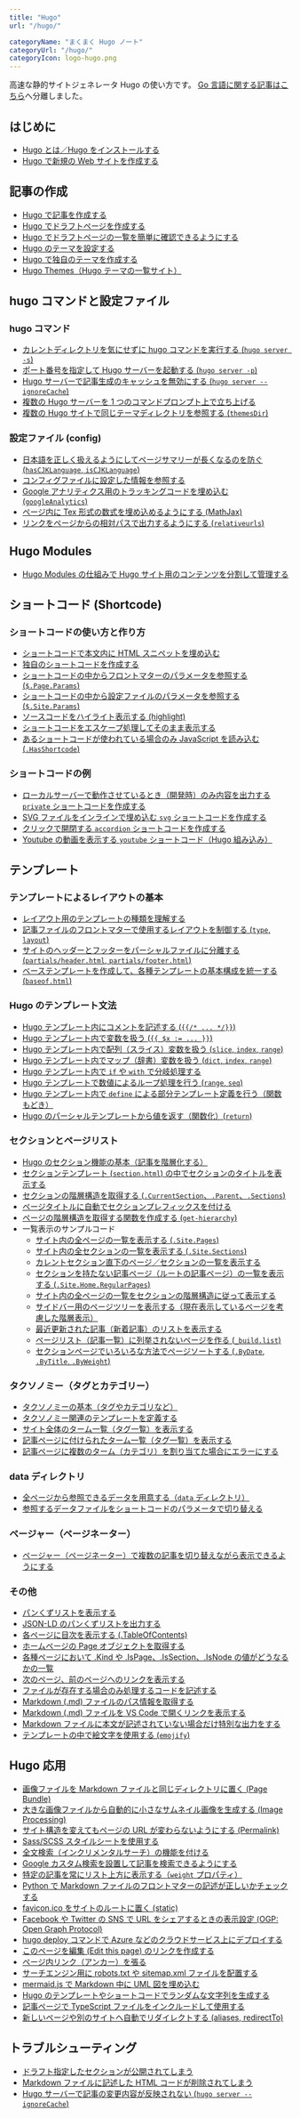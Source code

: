 ```yaml
---
title: "Hugo"
url: "/hugo/"

categoryName: "まくまく Hugo ノート"
categoryUrl: "/hugo/"
categoryIcon: logo-hugo.png
---
```


高速な静的サイトジェネレータ Hugo の使い方です。
[Go 言語に関する記事はこちら](/go/)へ分離しました。

はじめに <!-- basic -->
----
* [Hugo とは／Hugo をインストールする](/p/r8ufyk5/)
* [Hugo で新規の Web サイトを作成する](/p/bt5enw6/)

記事の作成 <!-- basic -->
----
* [Hugo で記事を作成する](/p/q7sdwgy/)
* [Hugo でドラフトページを作成する](/p/m2oatdw/)
* [Hugo でドラフトページの一覧を簡単に確認できるようにする](/p/qpcvfzi/)
* [Hugo のテーマを設定する](/p/h2cku5d/)
* [Hugo で独自のテーマを作成する](/p/s4qbuez/)
* [Hugo Themes（Hugo テーマの一覧サイト）](https://themes.gohugo.io/)

hugo コマンドと設定ファイル
----

### hugo コマンド <!-- cli -->
* [カレントディレクトリを気にせずに hugo コマンドを実行する (`hugo server -s`) ](/p/wdyk5n7/)
* [ポート番号を指定して Hugo サーバーを起動する (`hugo server -p`)](/p/jj7rcvf/)
* [Hugo サーバーで記事生成のキャッシュを無効にする (`hugo server --ignoreCache`)](/p/taxh3m7/)
* [複数の Hugo サーバーを 1 つのコマンドプロンプト上で立ち上げる](/p/yg4o9rb/)
* [複数の Hugo サイトで同じテーマディレクトリを参照する (`themesDir`)](/p/4m7gqfx/)

### 設定ファイル (config) <!-- config -->
* [日本語を正しく扱えるようにしてページサマリーが長くなるのを防ぐ (`hasCJKLanguage`, `isCJKLanguage`)](/p/rqcwgyj/)
* [コンフィグファイルに設定した情報を参照する](/p/5m9tdwg/)
* [Google アナリティクス用のトラッキングコードを埋め込む (`googleAnalytics`)](/p/zxk6pat/)
* [ページ内に Tex 形式の数式を埋め込めるようにする (MathJax)](/p/dsfzi4n/)
* [リンクをページからの相対パスで出力するようにする (`relativeurls`)](/p/32n9scv/)

Hugo Modules
----

* [Hugo Modules の仕組みで Hugo サイト用のコンテンツを分割して管理する](/p/bqar8o6/)

ショートコード (Shortcode) <!-- shortcode -->
----

### ショートコードの使い方と作り方
* [ショートコードで本文内に HTML スニペットを埋め込む](/p/tsfzj4n/)
* [独自のショートコードを作成する](/p/ttfyk5o/)
* [ショートコードの中からフロントマターのパラメータを参照する (`$.Page.Params`)](/p/t4sdxi3/)
* [ショートコードの中から設定ファイルのパラメータを参照する (`$.Site.Params`)](/p/53patex/)
* [ソースコードをハイライト表示する (highlight)](/p/gxk6qat/)
* [ショートコードをエスケープ処理してそのまま表示する](/p/9tg2m7q/)
* [あるショートコードが使われている場合のみ JavaScript を読み込む (`.HasShortcode`)](/p/3j6qate/)

### ショートコードの例
* [ローカルサーバーで動作させているとき（開発時）のみ内容を出力する `private` ショートコードを作成する](/p/jbr6kzd/)
* [SVG ファイルをインラインで埋め込む `svg` ショートコードを作成する](/p/kyn8rcv/)
* [クリックで開閉する `accordion` ショートコードを作成する](/p/w5gs4ep/)
* [Youtube の動画を表示する `youtube` ショートコード（Hugo 組み込み）](https://gohugo.io/content-management/shortcodes/#youtube)

テンプレート
----

### テンプレートによるレイアウトの基本 <!-- template -->
* [レイアウト用のテンプレートの種類を理解する](/p/zg4n7q9/)
* [記事ファイルのフロントマターで使用するレイアウトを制御する (`type`, `layout`)](/p/m2n8rbu/)
* [サイトのヘッダーとフッターをパーシャルファイルに分離する (`partials/header.html`, `partials/footer.html`)](/p/wvi3n7q/)
* [ベーステンプレートを作成して、各種テンプレートの基本構成を統一する (`baseof.html`)](/p/bbxj5pa/)

### Hugo のテンプレート文法 <!-- template -->
* [Hugo テンプレート内にコメントを記述する (`{{/* ... */}}`)](/p/5zwytgx/)
* [Hugo テンプレート内で変数を扱う (`{{ $x := ... }}`)](/p/y39gzkc/)
* [Hugo テンプレート内で配列（スライス）変数を扱う (`slice`, `index`, `range`)](/p/7bvjywy/)
* [Hugo テンプレート内でマップ（辞書）変数を扱う (`dict`, `index`, `range`)](/p/yhqogz6/)
* [Hugo テンプレート内で `if` や `with` で分岐処理する](/p/ewoqwrk/)
* [Hugo テンプレートで数値によるループ処理を行う (`range`, `seq`)](/p/8vm6xqm/)
* [Hugo テンプレート内で `define` による部分テンプレート定義を行う（関数もどき）](/p/pkww45p/)
* [Hugo のパーシャルテンプレートから値を返す（関数化）(`return`)](/p/4anjern/)

### セクションとページリスト <!-- template -->
* [Hugo のセクション機能の基本（記事を階層化する）](/p/8ihz7es/)
* [セクションテンプレート (`section.html`) の中でセクションのタイトルを表示する](/p/mn4ji9o/)
* [セクションの階層構造を取得する (`.CurrentSection`、`.Parent`、`.Sections`)](/p/8vrj4ui/)
* [ページタイトルに自動でセクションプレフィックスを付ける](/p/dunigdz/)
* [ページの階層構造を取得する関数を作成する (`get-hierarchy`)](/p/v9t62ux/)
* 一覧表示のサンプルコード <!-- list -->
  * [サイト内の全ページの一覧を表示する (`.Site.Pages`)](/p/sgrjpfu/)
  * [サイト内の全セクションの一覧を表示する (`.Site.Sections`)](/p/vczuozw/)
  * [カレントセクション直下のページ／セクションの一覧を表示する](/p/pgub54h/)
  * [セクションを持たない記事ページ（ルートの記事ページ）の一覧を表示する (`.Site.Home.RegularPages`)](/p/4sxmnfi/)
  * [サイト内の全ページの一覧をセクションの階層構造に従って表示する](/p/xuwd7tn/)
  * [サイドバー用のページツリーを表示する（現在表示しているページを考慮した階層表示）](/p/7o7ymst/)
  * [最近更新された記事（新着記事）のリストを表示する](/p/pocxi4n/)
  * [ページリスト（記事一覧）に列挙されないページを作る (`_build.list`)](/p/4ziyhxe/)
  * [セクションページでいろいろな方法でページソートする (`.ByDate`, `.ByTitle`, `.ByWeight`)](/p/9gjnqtw/)

### タクソノミー（タグとカテゴリー） <!-- taxonomy -->
* [タクソノミーの基本（タグやカテゴリなど）](/p/mtfmaxr/)
* [タクソノミー関連のテンプレートを定義する](/p/aqchnnq/)
* [サイト全体のターム一覧（タグ一覧）を表示する](/p/tfk4tdg/)
* [記事ページに付けられたターム一覧（タグ一覧）を表示する](/p/topd7uy/)
* [記事ページに複数のターム（カテゴリ）を割り当てた場合にエラーにする](/p/5v7o2xp/)

### data ディレクトリ
* [全ページから参照できるデータを用意する（`data` ディレクトリ）](/p/5ru4kte/)
* [参照するデータファイルをショートコードのパラメータで切り替える](/p/jbi9ojq/)

### ページャー（ページネーター）
* [ページャー（ページネーター）で複数の記事を切り替えながら表示できるようにする](/p/8ogzaxd/)

### その他
* [パンくずリストを表示する](/p/vemn3c4/)
* [JSON-LD のパンくずリストを出力する](template/breadcrumbs-json.html)
* [各ページに目次を表示する (.TableOfContents)](template/table-of-contents.html)
* [ホームページの Page オブジェクトを取得する](template/homepage.html)
* [各種ページにおいて .Kind や .IsPage、.IsSection、.IsNode の値がどうなるかの一覧](template/page-types.html)
* [次のページ、前のページへのリンクを表示する](/p/sc9t737/)
* [ファイルが存在する場合のみ処理するコードを記述する](template/if-exists.html)
* [Markdown (.md) ファイルのパス情報を取得する](/p/8env4bi/)
* [Markdown (.md) ファイルを VS Code で開くリンクを表示する](/p/9hkprvx/)
* [Markdown ファイルに本文が記述されていない場合だけ特別な出力をする](template/empty-content.html)
* [テンプレートの中で絵文字を使用する (`emojify`)](/p/88e7tiz/)

Hugo 応用
----
* [画像ファイルを Markdown ファイルと同じディレクトリに置く (Page Bundle)](misc/page-bundle.html)
* [大きな画像ファイルから自動的に小さなサムネイル画像を生成する (Image Processing)](misc/image-processing.html)
* [サイト構造を変えてもページの URL が変わらないようにする (Permalink)](/p/u9r9p7n/)
* [Sass/SCSS スタイルシートを使用する](/p/k7jv7hs/)
* [全文検索（インクリメンタルサーチ）の機能を付ける](advanced/full-text-search.html)
* [Google カスタム検索を設置して記事を検索できるようにする](advanced/google-custom-search.html)
* [特定の記事を常にリスト上方に表示する（`weight` プロパティ）](/p/utmg42x/)
* [Python で Markdown ファイルのフロントマターの記述が正しいかチェックする](advanced/validate-front-matter.html)
* [favicon.ico をサイトのルートに置く (static)](misc/favicon.html)
* [Facebook や Twitter の SNS で URL をシェアするときの表示設定 (OGP: Open Graph Protocol)](advanced/ogp.html)
* [hugo deploy コマンドで Azure などのクラウドサービス上にデプロイする](advanced/deploy.html)
* [このページを編集 (Edit this page) のリンクを作成する](advanced/edit-this-page.html)
* [ページ内リンク（アンカー）を張る](advanced/internal-link.html)
* [サーチエンジン用に robots.txt や sitemap.xml ファイルを配置する](advanced/sitemap.html)
* [mermaid.js で Markdown 中に UML 図を埋め込む](/p/xg3n7qa/)
* [Hugo のテンプレートやショートコードでランダムな文字列を生成する](/p/9qexh2q/)
* [記事ページで TypeScript ファイルをインクルードして使用する](/p/3adgjnq/)
* [新しいページや別のサイトへ自動でリダイレクトする (aliases, redirectTo)](/p/oj3izfu/)

トラブルシューティング
----
* [ドラフト指定したセクションが公開されてしまう](misc/exclude-draft-section.html)
* [Markdown ファイルに記述した HTML コードが削除されてしまう](misc/include-html.html)
* [Hugo サーバーで記事の変更内容が反映されない (`hugo server --ignoreCache`)](/p/taxh3m7/)

